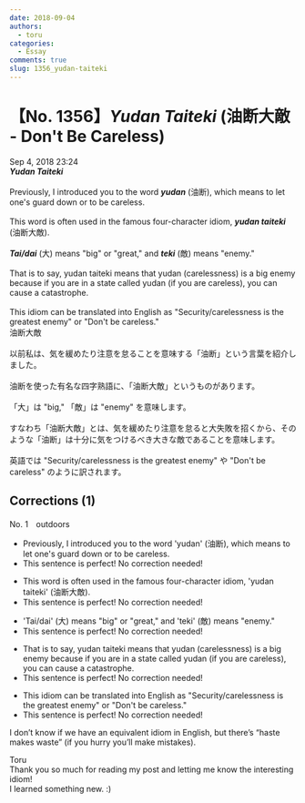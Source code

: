 ```yaml
---
date: 2018-09-04
authors:
  - toru
categories:
  - Essay
comments: true
slug: 1356_yudan-taiteki
---
```


# 【No. 1356】<strong><em>Yudan Taiteki</strong></em> (油断大敵 - Don't Be Careless)
<div class="date">Sep 4, 2018 23:24</div>
<div id="post"><div id="body_show_ori">
<strong><em>Yudan Taiteki</strong></em><br/><br/>Previously, I introduced you to the word <strong><em>yudan</em></strong> (油断), which means to let one's guard down or to be careless.<br/><br/>This word is often used in the famous four-character idiom, <strong><em>yudan taiteki</em></strong> (油断大敵).<br/><br/><strong><em>Tai/dai</em></strong> (大) means "big" or "great," and <strong><em>teki</em></strong> (敵) means "enemy."<br/><br/>That is to say, yudan taiteki means that yudan (carelessness) is a big enemy because if you are in a state called yudan (if you are careless), you can cause a catastrophe.<br/><br/>This idiom can be translated into English as "Security/carelessness is the greatest enemy" or "Don't be careless."
</div></div>

<!-- more -->

<div id="post_ja"><div id="body_show_mo">
油断大敵<br/><br/>以前私は、気を緩めたり注意を怠ることを意味する「油断」という言葉を紹介しました。<br/><br/>油断を使った有名な四字熟語に、「油断大敵」というものがあります。<br/><br/>「大」は "big," 「敵」は "enemy" を意味します。<br/><br/>すなわち「油断大敵」とは、気を緩めたり注意を怠ると大失敗を招くから、そのような「油断」は十分に気をつけるべき大きな敵であることを意味します。<br/><br/>英語では "Security/carelessness is the greatest enemy" や "Don't be careless" のように訳されます。
</div></div>

## Corrections (1)
<div id="block"><div class="first_name"> No. 1　<span class="just_name">outdoors</span></div><div id="block2">
<ul class="correction_field">
<li class="incorrect">Previously, I introduced you to the word 'yudan' (油断), which means to let one's guard down or to be careless.</li>
<li class="corrected perfect">This sentence is perfect! No correction needed!</li>
</ul>
<ul class="correction_field">
<li class="incorrect">This word is often used in the famous four-character idiom, 'yudan taiteki' (油断大敵).</li>
<li class="corrected perfect">This sentence is perfect! No correction needed!</li>
</ul>
<ul class="correction_field">
<li class="incorrect">'Tai/dai' (大) means "big" or "great," and 'teki' (敵) means "enemy."</li>
<li class="corrected perfect">This sentence is perfect! No correction needed!</li>
</ul>
<ul class="correction_field">
<li class="incorrect">That is to say, yudan taiteki means that yudan (carelessness) is a big enemy because if you are in a state called yudan (if you are careless), you can cause a catastrophe.</li>
<li class="corrected perfect">This sentence is perfect! No correction needed!</li>
</ul>
<ul class="correction_field">
<li class="incorrect">This idiom can be translated into English as "Security/carelessness is the greatest enemy" or "Don't be careless."</li>
<li class="corrected perfect">This sentence is perfect! No correction needed!</li>
</ul>
<p class="comment_small">
 I don’t know if we have an equivalent idiom in English, but there’s “haste makes waste” (if you hurry you’ll make mistakes).
</p>

</div><div class="name"><span class="just_name">Toru</span><br>
Thank you so much for reading my post and letting me know the interesting idiom!<br/>I learned something new. :)
</div>
</div>

